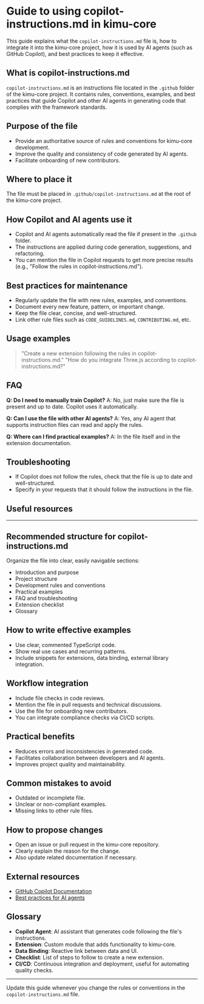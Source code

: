 
# Guide to using copilot-instructions.md in kimu-core

This guide explains what the `copilot-instructions.md` file is, how to integrate it into the kimu-core project, how it is used by AI agents (such as GitHub Copilot), and best practices to keep it effective.

## What is copilot-instructions.md

`copilot-instructions.md` is an instructions file located in the `.github` folder of the kimu-core project. It contains rules, conventions, examples, and best practices that guide Copilot and other AI agents in generating code that complies with the framework standards.

## Purpose of the file
- Provide an authoritative source of rules and conventions for kimu-core development.
- Improve the quality and consistency of code generated by AI agents.
- Facilitate onboarding of new contributors.

## Where to place it
The file must be placed in `.github/copilot-instructions.md` at the root of the kimu-core project.

## How Copilot and AI agents use it
- Copilot and AI agents automatically read the file if present in the `.github` folder.
- The instructions are applied during code generation, suggestions, and refactoring.
- You can mention the file in Copilot requests to get more precise results (e.g., "Follow the rules in copilot-instructions.md").

## Best practices for maintenance
- Regularly update the file with new rules, examples, and conventions.
- Document every new feature, pattern, or important change.
- Keep the file clear, concise, and well-structured.
- Link other rule files such as `CODE_GUIDELINES.md`, `CONTRIBUTING.md`, etc.

## Usage examples
> "Create a new extension following the rules in copilot-instructions.md."
> "How do you integrate Three.js according to copilot-instructions.md?"

## FAQ
**Q: Do I need to manually train Copilot?**
A: No, just make sure the file is present and up to date. Copilot uses it automatically.

**Q: Can I use the file with other AI agents?**
A: Yes, any AI agent that supports instruction files can read and apply the rules.

**Q: Where can I find practical examples?**
A: In the file itself and in the extension documentation.

## Troubleshooting
- If Copilot does not follow the rules, check that the file is up to date and well-structured.
- Specify in your requests that it should follow the instructions in the file.

## Useful resources
---
## Recommended structure for copilot-instructions.md
Organize the file into clear, easily navigable sections:
- Introduction and purpose
- Project structure
- Development rules and conventions
- Practical examples
- FAQ and troubleshooting
- Extension checklist
- Glossary

## How to write effective examples
- Use clear, commented TypeScript code.
- Show real use cases and recurring patterns.
- Include snippets for extensions, data binding, external library integration.

## Workflow integration
- Include file checks in code reviews.
- Mention the file in pull requests and technical discussions.
- Use the file for onboarding new contributors.
- You can integrate compliance checks via CI/CD scripts.

## Practical benefits
- Reduces errors and inconsistencies in generated code.
- Facilitates collaboration between developers and AI agents.
- Improves project quality and maintainability.

## Common mistakes to avoid
- Outdated or incomplete file.
- Unclear or non-compliant examples.
- Missing links to other rule files.

## How to propose changes
- Open an issue or pull request in the kimu-core repository.
- Clearly explain the reason for the change.
- Also update related documentation if necessary.

## External resources
- [GitHub Copilot Documentation](https://docs.github.com/en/copilot)
- [Best practices for AI agents](https://docs.github.com/en/copilot/best-practices-for-copilot)

## Glossary
- **Copilot Agent**: AI assistant that generates code following the file's instructions.
- **Extension**: Custom module that adds functionality to kimu-core.
- **Data Binding**: Reactive link between data and UI.
- **Checklist**: List of steps to follow to create a new extension.
- **CI/CD**: Continuous integration and deployment, useful for automating quality checks.

---

Update this guide whenever you change the rules or conventions in the `copilot-instructions.md` file.
